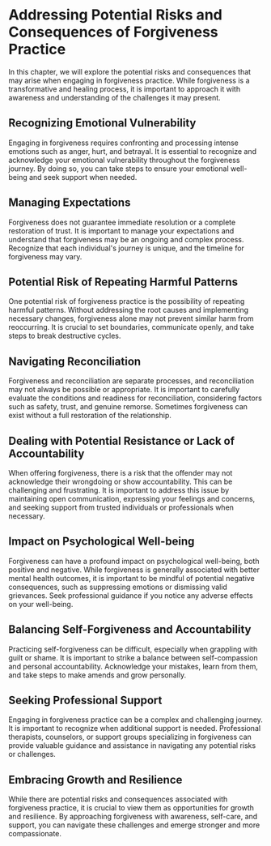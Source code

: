 Addressing Potential Risks and Consequences of Forgiveness Practice
==============================================================================

In this chapter, we will explore the potential risks and consequences that may arise when engaging in forgiveness practice. While forgiveness is a transformative and healing process, it is important to approach it with awareness and understanding of the challenges it may present.

Recognizing Emotional Vulnerability
-----------------------------------

Engaging in forgiveness requires confronting and processing intense emotions such as anger, hurt, and betrayal. It is essential to recognize and acknowledge your emotional vulnerability throughout the forgiveness journey. By doing so, you can take steps to ensure your emotional well-being and seek support when needed.

Managing Expectations
---------------------

Forgiveness does not guarantee immediate resolution or a complete restoration of trust. It is important to manage your expectations and understand that forgiveness may be an ongoing and complex process. Recognize that each individual's journey is unique, and the timeline for forgiveness may vary.

Potential Risk of Repeating Harmful Patterns
--------------------------------------------

One potential risk of forgiveness practice is the possibility of repeating harmful patterns. Without addressing the root causes and implementing necessary changes, forgiveness alone may not prevent similar harm from reoccurring. It is crucial to set boundaries, communicate openly, and take steps to break destructive cycles.

Navigating Reconciliation
-------------------------

Forgiveness and reconciliation are separate processes, and reconciliation may not always be possible or appropriate. It is important to carefully evaluate the conditions and readiness for reconciliation, considering factors such as safety, trust, and genuine remorse. Sometimes forgiveness can exist without a full restoration of the relationship.

Dealing with Potential Resistance or Lack of Accountability
-----------------------------------------------------------

When offering forgiveness, there is a risk that the offender may not acknowledge their wrongdoing or show accountability. This can be challenging and frustrating. It is important to address this issue by maintaining open communication, expressing your feelings and concerns, and seeking support from trusted individuals or professionals when necessary.

Impact on Psychological Well-being
----------------------------------

Forgiveness can have a profound impact on psychological well-being, both positive and negative. While forgiveness is generally associated with better mental health outcomes, it is important to be mindful of potential negative consequences, such as suppressing emotions or dismissing valid grievances. Seek professional guidance if you notice any adverse effects on your well-being.

Balancing Self-Forgiveness and Accountability
---------------------------------------------

Practicing self-forgiveness can be difficult, especially when grappling with guilt or shame. It is important to strike a balance between self-compassion and personal accountability. Acknowledge your mistakes, learn from them, and take steps to make amends and grow personally.

Seeking Professional Support
----------------------------

Engaging in forgiveness practice can be a complex and challenging journey. It is important to recognize when additional support is needed. Professional therapists, counselors, or support groups specializing in forgiveness can provide valuable guidance and assistance in navigating any potential risks or challenges.

Embracing Growth and Resilience
-------------------------------

While there are potential risks and consequences associated with forgiveness practice, it is crucial to view them as opportunities for growth and resilience. By approaching forgiveness with awareness, self-care, and support, you can navigate these challenges and emerge stronger and more compassionate.

